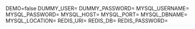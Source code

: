 DEMO=false
DUMMY_USER=
DUMMY_PASSWORD=
MYSQL_USERNAME=
MYSQL_PASSWORD=
MYSQL_HOST=
MYSQL_PORT=
MYSQL_DBNAME=
MYSQL_LOCATION=
REDIS_URI=
REDIS_DB=
REDIS_PASSWORD=